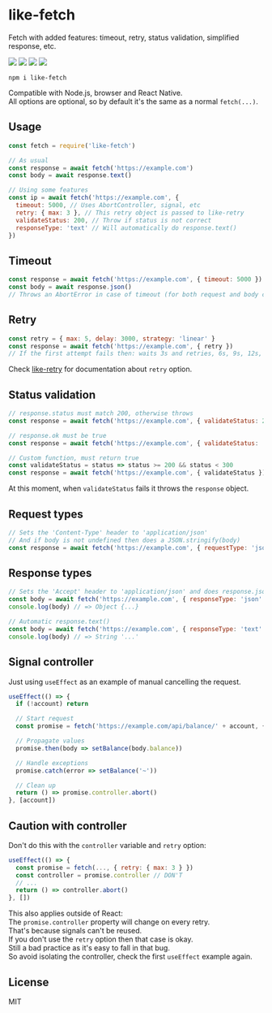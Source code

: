 # like-fetch

Fetch with added features: timeout, retry, status validation, simplified response, etc.

![](https://img.shields.io/npm/v/like-fetch.svg) ![](https://img.shields.io/npm/dt/like-fetch.svg) ![](https://img.shields.io/badge/tested_with-tape-e683ff.svg) ![](https://img.shields.io/github/license/LuKks/like-fetch.svg)

```
npm i like-fetch
```

Compatible with Node.js, browser and React Native.\
All options are optional, so by default it's the same as a normal `fetch(...)`.

## Usage
```javascript
const fetch = require('like-fetch')

// As usual
const response = await fetch('https://example.com')
const body = await response.text()

// Using some features
const ip = await fetch('https://example.com', {
  timeout: 5000, // Uses AbortController, signal, etc
  retry: { max: 3 }, // This retry object is passed to like-retry
  validateStatus: 200, // Throw if status is not correct
  responseType: 'text' // Will automatically do response.text()
})
```

## Timeout
```javascript
const response = await fetch('https://example.com', { timeout: 5000 })
const body = await response.json()
// Throws an AbortError in case of timeout (for both request and body consuming)
```

## Retry
```javascript
const retry = { max: 5, delay: 3000, strategy: 'linear' }
const response = await fetch('https://example.com', { retry })
// If the first attempt fails then: waits 3s and retries, 6s, 9s, 12s, 15s and finally throws
```

Check [like-retry](https://github.com/LuKks/like-retry) for documentation about `retry` option.

## Status validation
```javascript
// response.status must match 200, otherwise throws
const response = await fetch('https://example.com', { validateStatus: 200 })

// response.ok must be true
const response = await fetch('https://example.com', { validateStatus: 'ok' })

// Custom function, must return true
const validateStatus = status => status >= 200 && status < 300
const response = await fetch('https://example.com', { validateStatus })
```

At this moment, when `validateStatus` fails it throws the `response` object.

## Request types
```javascript
// Sets the 'Content-Type' header to 'application/json'
// And if body is not undefined then does a JSON.stringify(body)
const response = await fetch('https://example.com', { requestType: 'json', body: { username: 'test' } })
```

## Response types
```javascript
// Sets the 'Accept' header to 'application/json' and does response.json()
const body = await fetch('https://example.com', { responseType: 'json' })
console.log(body) // => Object {...}

// Automatic response.text()
const body = await fetch('https://example.com', { responseType: 'text' })
console.log(body) // => String '...'
```

## Signal controller
Just using `useEffect` as an example of manual cancelling the request.

```javascript
useEffect(() => {
  if (!account) return

  // Start request
  const promise = fetch('https://example.com/api/balance/' + account, { responseType: 'json' })

  // Propagate values
  promise.then(body => setBalance(body.balance))

  // Handle exceptions
  promise.catch(error => setBalance('~'))

  // Clean up
  return () => promise.controller.abort()
}, [account])
```

## Caution with controller
Don't do this with the `controller` variable and `retry` option:

```javascript
useEffect(() => {
  const promise = fetch(..., { retry: { max: 3 } })
  const controller = promise.controller // DON'T
  // ...
  return () => controller.abort()
}, [])
```

This also applies outside of React:\
The `promise.controller` property will change on every retry.\
That's because signals can't be reused.\
If you don't use the `retry` option then that case is okay.\
Still a bad practice as it's easy to fall in that bug.\
So avoid isolating the controller, check the first `useEffect` example again.

## License
MIT
